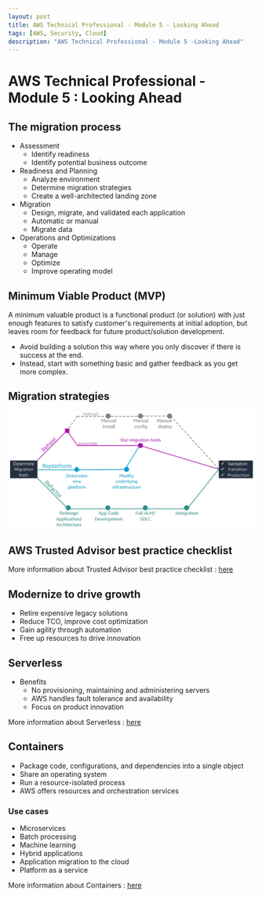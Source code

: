 ```yaml
---
layout: post
title: AWS Technical Professional - Module 5 - Looking Ahead
tags: [AWS, Security, Cloud]
description: "AWS Technical Professional - Module 5 -Looking Ahead"
---
```


# AWS Technical Professional - Module 5 : Looking Ahead



## The migration process

- Assessment
  - Identify readiness
  - Identify potential business outcome
- Readiness and Planning
  - Analyze environment
  - Determine migration strategies
  - Create a well-architected landing zone
- Migration
  - Design, migrate, and validated each application
  - Automatic or manual
  - Migrate data
- Operations and Optimizations
  - Operate
  - Manage
  - Optimize
  - Improve operating model

## Minimum Viable Product (MVP)

A minimum valuable product is a functional product (or solution) with just enough features to satisfy customer's requirements at initial adoption, but leaves room for feedback for future product/solution development.

- Avoid building a solution this way where you only discover if there is success at the end.
- Instead, start with something basic and gather feedback as you get more complex.

## Migration strategies

![](/assets/imgs/AWS/migration_strategies.PNG)

## AWS Trusted Advisor best practice checklist

More information about Trusted Advisor best practice checklist : [here](https://aws.amazon.com/premiumsupport/technology/trusted-advisor/best-practice-checklist/)

## Modernize to drive growth

- Retire expensive legacy solutions
- Reduce TCO, improve cost optimization
- Gain agility through automation
- Free up resources to drive innovation

## Serverless

- Benefits
  - No provisioning, maintaining and administering servers
  - AWS handles fault tolerance and availability
  - Focus on product innovation

More information about Serverless : [here](https://aws.amazon.com/serverless/)

## Containers

- Package code, configurations, and dependencies into a single object
- Share an operating system
- Run a resource-isolated process
- AWS offers resources and orchestration services

### Use cases

- Microservices
- Batch processing
- Machine learning
- Hybrid applications
- Application migration to the cloud
- Platform as a service

More information about Containers : [here](https://aws.amazon.com/containers/)